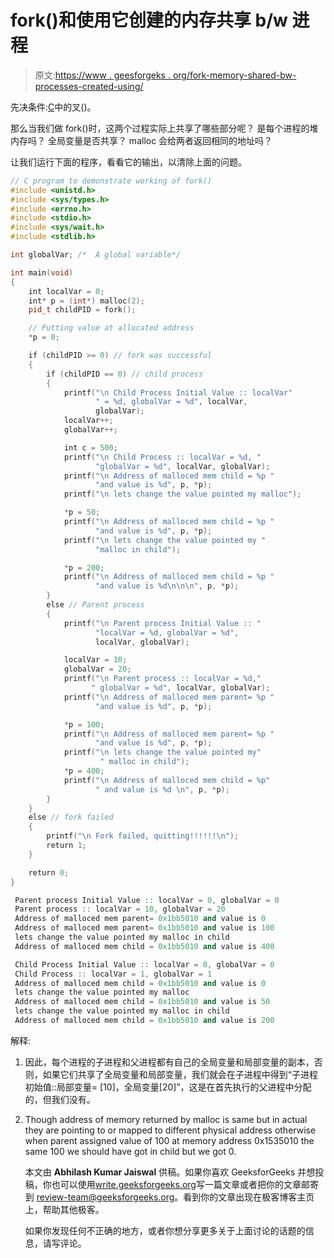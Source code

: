 # fork()和使用它创建的内存共享 b/w 进程

> 原文:[https://www . geesforgeks . org/fork-memory-shared-bw-processes-created-using/](https://www.geeksforgeeks.org/fork-memory-shared-bw-processes-created-using/)

先决条件:[C](https://www.geeksforgeeks.org/fork-system-call/)中的叉()。

那么当我们做 fork()时，这两个过程实际上共享了哪些部分呢？
是每个进程的堆内存吗？
全局变量是否共享？
malloc 会给两者返回相同的地址吗？

让我们运行下面的程序，看看它的输出，以清除上面的问题。

```cpp
// C program to demonstrate working of fork()
#include <unistd.h>
#include <sys/types.h>
#include <errno.h>
#include <stdio.h>
#include <sys/wait.h>
#include <stdlib.h>

int globalVar; /*  A global variable*/

int main(void)
{
    int localVar = 0;
    int* p = (int*) malloc(2);
    pid_t childPID = fork();

    // Putting value at allocated address
    *p = 0;

    if (childPID >= 0) // fork was successful
    {
        if (childPID == 0) // child process
        {
            printf("\n Child Process Initial Value :: localVar"
                   " = %d, globalVar = %d", localVar,
                   globalVar);
            localVar++;
            globalVar++;

            int c = 500;
            printf("\n Child Process :: localVar = %d, "
                   "globalVar = %d", localVar, globalVar);
            printf("\n Address of malloced mem child = %p "
                   "and value is %d", p, *p);
            printf("\n lets change the value pointed my malloc");

            *p = 50;
            printf("\n Address of malloced mem child = %p "
                   "and value is %d", p, *p);
            printf("\n lets change the value pointed my "
                   "malloc in child");

            *p = 200;
            printf("\n Address of malloced mem child = %p "
                   "and value is %d\n\n\n", p, *p);
        }
        else // Parent process
        {
            printf("\n Parent process Initial Value :: "
                   "localVar = %d, globalVar = %d",
                   localVar, globalVar);

            localVar = 10;
            globalVar = 20;
            printf("\n Parent process :: localVar = %d,"
                  " globalVar = %d", localVar, globalVar);
            printf("\n Address of malloced mem parent= %p "
                   "and value is %d", p, *p);

            *p = 100;
            printf("\n Address of malloced mem parent= %p "
                   "and value is %d", p, *p);
            printf("\n lets change the value pointed my"
                    " malloc in child");
            *p = 400;
            printf("\n Address of malloced mem child = %p"
                   " and value is %d \n", p, *p);
        }
    }
    else // fork failed
    {
        printf("\n Fork failed, quitting!!!!!!\n");
        return 1;
    }

    return 0;
}
```

```cpp
 Parent process Initial Value :: localVar = 0, globalVar = 0
 Parent process :: localVar = 10, globalVar = 20
 Address of malloced mem parent= 0x1bb5010 and value is 0
 Address of malloced mem parent= 0x1bb5010 and value is 100
 lets change the value pointed my malloc in child
 Address of malloced mem child = 0x1bb5010 and value is 400 

 Child Process Initial Value :: localVar = 0, globalVar = 0
 Child Process :: localVar = 1, globalVar = 1
 Address of malloced mem child = 0x1bb5010 and value is 0
 lets change the value pointed my malloc
 Address of malloced mem child = 0x1bb5010 and value is 50
 lets change the value pointed my malloc in child
 Address of malloced mem child = 0x1bb5010 and value is 200

```

解释:

1.  因此，每个进程的子进程和父进程都有自己的全局变量和局部变量的副本，否则，如果它们共享了全局变量和局部变量，我们就会在子进程中得到“子进程初始值::局部变量= [10]，全局变量[20]”，这是在首先执行的父进程中分配的，但我们没有。
2.  Though address of memory returned by malloc is same but in actual they are pointing to or mapped to different physical address otherwise when parent assigned value of 100 at memory address 0x1535010 the same 100 we should have got in child but we got 0.

    本文由 **Abhilash Kumar Jaiswal** 供稿。如果你喜欢 GeeksforGeeks 并想投稿，你也可以使用[write.geeksforgeeks.org](https://write.geeksforgeeks.org)写一篇文章或者把你的文章邮寄到 review-team@geeksforgeeks.org。看到你的文章出现在极客博客主页上，帮助其他极客。

    如果你发现任何不正确的地方，或者你想分享更多关于上面讨论的话题的信息，请写评论。